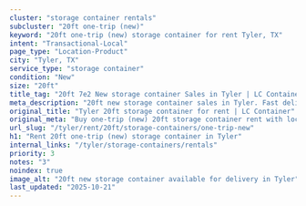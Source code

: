 ```yaml
---
cluster: "storage container rentals"
subcluster: "20ft one-trip (new)"
keyword: "20ft one-trip (new) storage container for rent Tyler, TX"
intent: "Transactional-Local"
page_type: "Location-Product"
city: "Tyler, TX"
service_type: "storage container"
condition: "New"
size: "20ft"
title_tag: "20ft 7e2 New storage container Sales in Tyler | LC Container"
meta_description: "20ft new storage container sales in Tyler. Fast delivery, competitive pricing. Serving storage containers area. Quote ID: AL4. Call (214) 524-4168 for your free quote today."
original_title: "Tyler 20ft storage container for rent | LC Container"
original_meta: "Buy one-trip (new) 20ft storage container rent with local delivery in Tyler, TX. LC Container — local Since 2003. Request a fast quote today."
url_slug: "/tyler/rent/20ft/storage-containers/one-trip-new"
h1: "Rent 20ft one-trip (new) storage container in Tyler"
internal_links: "/tyler/storage-containers/rentals"
priority: 3
notes: "3"
noindex: true
image_alt: "20ft new storage container available for delivery in Tyler"
last_updated: "2025-10-21"
---
```


<!-- TODO: Add unique city/inventory copy, images, and internal links here. -->
